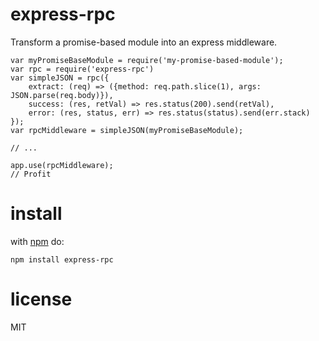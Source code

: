 # express-rpc

Transform a promise-based module into an express middleware.

```JS
var myPromiseBaseModule = require('my-promise-based-module');
var rpc = require('express-rpc')
var simpleJSON = rpc({
    extract: (req) => ({method: req.path.slice(1), args: JSON.parse(req.body)}),
    success: (res, retVal) => res.status(200).send(retVal),
    error: (res, status, err) => res.status(status).send(err.stack)
});
var rpcMiddleware = simpleJSON(myPromiseBaseModule);

// ...

app.use(rpcMiddleware);
// Profit
```

# install
with [npm](https://npmjs.org) do:

```
npm install express-rpc
```

# license

MIT
